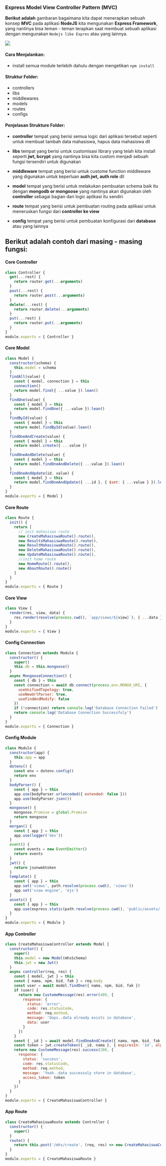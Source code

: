 ### Express Model View Controller Pattern (MVC)

**Berikut adalah** gambaran bagaimana kita dapat menerapkan sebuah konsep **MVC** pada aplikasi **NodeJS** kita mengunakan **Express Framework**, yang nantinya bisa teman - teman terapkan saat membuat sebuah aplikasi dengan mengunakan `Nodejs like Expres` atau yang lainnya.

![](https://i.imgur.com/aosyh92.png)

#### Cara Menjalankan:

- install semua module terlebih dahulu dengan mengetikan `npm install`

#### Struktur Folder:

- controllers
- libs
- middlewares
- models
- routes
- configs

#### Penjelasan Strukture Folder:

- **controller** tempat yang berisi semua logic dari aplikasi tersebut seperti untuk membuat tambah data mahasiswa, hapus data mahasiswa dll

- **libs** tempat yang berisi untuk customisasi library yang telah kita install seperti **jwt, bcrypt** yang nantinya bisa kita custom menjadi sebuah fungsi tersendiri untuk digunakan

- **middleware** tempat yang berisi untuk custome function middleware yang digunakan untuk keperluan **auth jwt, auth role** dll

- **model** tempat yang berisi untuk melakukan pembuatan schema baik itu dengan **mongodb or mongoose** yang nantinya akan digunakan oleh **controller** sebagai bagian dari logic aplikasi itu sendiri

- **route** tempat yang berisi untuk pembuatan routing pada aplikasi untuk meneruskan fungsi dari **controller ke view**

- **config** tempat yang berisi untuk pembuatan konfigurasi dari **database** atau yang lainnya

## Berikut adalah contoh dari masing - masing fungsi:

#### Core Controller

```javascript
class Controller {
  get(...rest) {
    return router.get(...arguments)
  }
  post(...rest) {
    return router.post(...arguments)
  }
  delete(...rest) {
    return router.delete(...arguments)
  }
  put(...rest) {
    return router.put(...arguments)
  }
}
module.exports = { Controller }
```

#### Core Model

```javascript
class Model {
  constructor(schema) {
    this.model = schema
  }
  findAll(value) {
    const { model, connection } = this
    connection()
    return model.find({ ...value }).lean()
  }
  findOne(value) {
    const { model } = this
    return model.findOne({ ...value }).lean()
  }
  findById(value) {
    const { model } = this
    return model.findById(value).lean()
  }
  findOneAndCreate(value) {
    const { model } = this
    return model.create({ ...value })
  }
  findOneAndDelete(value) {
    const { model } = this
    return model.findOneAndDelete({ ...value }).lean()
  }
  findOneAndUpdate(id, value) {
    const { model } = this
    return model.findOneAndUpdate({ ...id }, { $set: { ...value } }).lean()
  }
}
module.exports = { Model }
```

#### Core Route

```javascript
class Route {
  init() {
    return [
      // init mahasiswa route
      new CreateMahasiswaRoute().route(),
      new ResultsMahasiswaRoute().route(),
      new ResultMahasiswaRoute().route(),
      new DeleteMahasiswaRoute().route(),
      new UpdateMahasiswaRoute().route(),
      //init home route
      new HomeRoute().route(),
      new AboutRoute().route()
    ]
  }
}
module.exports = { Route }
```

#### Core View

```javascript
class View {
  render(res, view, data) {
    res.render(resolve(process.cwd(), `app/views/${view}`), { ...data })
  }
}
module.exports = { View }
```

#### Config Connection

```javascript
class Connection extends Module {
  constructor() {
    super()
    this.db = this.mongoose()
  }
  async MongooseConnection() {
    const { db } = this
    const connection = await db.connect(process.env.MONGO_URI, {
      useUnifiedTopology: true,
      useNewUrlParser: true,
      useFindAndModify: false
    })
    if (!connection) return console.log('Database Connection Failed')
    return console.log('Database Connection Successfuly')
  }
}
module.exports = { Connection }
```

#### Config Module

```javascript
class Module {
  constructor(app) {
    this.app = app
  }
  dotenv() {
    const env = dotenv.config()
    return env
  }
  bodyParser() {
    const { app } = this
    app.use(bodyParser.urlencoded({ extended: false }))
    app.use(bodyParser.json())
  }
  mongoose() {
    mongoose.Promise = global.Promise
    return mongoose
  }
  morgan() {
    const { app } = this
    app.use(logger('dev'))
  }
  event() {
    const events = new EventEmitter()
    return events
  }
  jwt() {
    return jsonwebtoken
  }
  template() {
    const { app } = this
    app.set('views', path.resolve(process.cwd(), 'views'))
    app.set('view engine', 'ejs')
  }
  assets() {
    const { app } = this
    app.use(express.static(path.resolve(process.cwd(), 'public/assets/')))
  }
}
module.exports = { Module }
```

#### App Controller

```javascript
class CreateMahasiswaController extends Model {
  constructor() {
    super()
    this.model = new Model(mhsSchema)
    this.jwt = new Jwt()
  }
  async controller(req, res) {
    const { model, jwt } = this
    const { nama, npm, bid, fak } = req.body
    const user = await model.findOne({ nama, npm, bid, fak })
    if (user) {
      return new CustomeMessage(res).error(409, {
        response: {
          status: 'error',
          code: res.statusCode,
          method: req.method,
          message: 'Oops..data already exists in database',
          data: user
        }
      })
    }
    const { _id } = await model.findOneAndCreate({ nama, npm, bid, fak })
    const token = jwt.createToken({ _id, nama }, { expiresIn: '1d', algorithm: 'HS384' })
    return new CustomeMessage(res).success(200, {
      response: {
        status: 'success',
        code: res.statusCode,
        method: req.method,
        message: 'Yeah..data successuly store in database',
        access_token: token
      }
    })
  }
}
module.exports = { CreateMahasiswaController }
```

#### App Route

```javascript
class CreateMahasiswaRoute extends Controller {
  constructor() {
    super()
  }
  route() {
    return this.post('/mhs/create', (req, res) => new CreateMahasiswaController().controller(req, res))
  }
}
module.exports = { CreateMahasiswaRoute }
```
